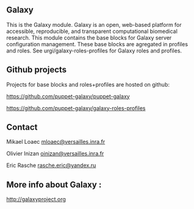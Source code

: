 Galaxy
------

This is the Galaxy module. Galaxy is an open, web-based platform for accessible, reproducible, and transparent computational biomedical research.
This module contains the base blocks for Galaxy server configuration management. 
These base blocks are agregated in profiles and roles.
See urgi/galaxy-roles-profiles for Galaxy roles and profiles.

Github projects
--------------

Projects for base blocks and roles+profiles are hosted on github:


https://github.com/puppet-galaxy/puppet-galaxy


https://github.com/puppet-galaxy/galaxy-roles-profiles

Contact
-------

Mikael Loaec   mloaec@versailles.inra.fr


Olivier Inizan oinizan@versailles.inra.fr


Eric Rasche    rasche.eric@yandex.ru

More info about Galaxy :
------------------------
http://galaxyproject.org
